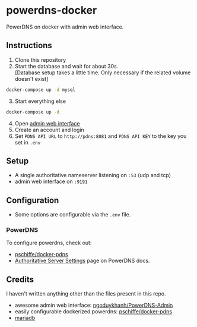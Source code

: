 # powerdns-docker
PowerDNS on docker with admin web interface.

## Instructions
1. Clone this repository
2. Start the database and wait for about 30s.  
[Database setup takes a little time.  Only necessary if the related volume doesn't exist]
```sh
docker-compose up -d mysql
```
3. Start everything else
```sh
docker-compose up -d
```
4. Open [admin web interface](http://localhost:9191)
5. Create an account and login
6. Set `PDNS API URL` to `http://pdns:8081` and `PDNS API KEY` to the key you set in `.env`


## Setup
 - A single authoritative nameserver listening on `:53` (udp and tcp)
 - admin web interface on `:9191`

## Configuration
 - Some options are configurable via the `.env` file.  
### PowerDNS
To configure powerdns, check out:
 - [pschiffe/docker-pdns](https://github.com/pschiffe/docker-pdns)
 - [Authoritative Server Settings](https://doc.powerdns.com/authoritative/settings.html) page on PowerDNS docs.

## Credits
I haven't written anything other than the files present in this repo.
 - awesome admin web interface: [ngoduykhanh/PowerDNS-Admin](https://github.com/ngoduykhanh/PowerDNS-Admin)
 - easily configurable dockerized powerdns: [pschiffe/docker-pdns](https://github.com/pschiffe/docker-pdns)
 - [mariadb](https://github.com/docker-library/mariadb)
